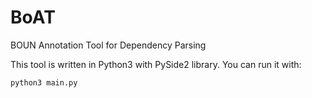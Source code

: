 # BoAT
BOUN Annotation Tool for Dependency Parsing

This tool is written in Python3 with PySide2 library. You can run it with:
```
python3 main.py
```
